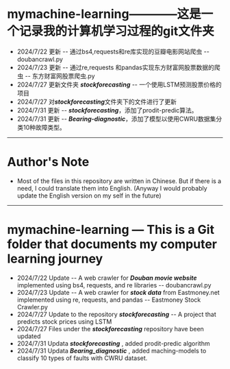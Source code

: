 # mymachine-learning————这是一个记录我的计算机学习过程的git文件夹
- 2024/7/22 更新 -- 通过bs4,requests和re库实现的豆瓣电影网站爬虫 -- doubancrawl.py
- 2024/7/23 更新 -- 通过re,requests 和pandas实现东方财富网股票数据的爬虫 -- 东方财富网股票爬虫.py
- 2024/7/27 更新文件夹 ***stockforecasting*** -- 一个使用LSTM预测股票价格的项目
- 2024/7/27 对***stockforecasting***文件夹下的文件进行了更新
- 2024/7/31 更新 -- ***stockforecasting***，添加了prodit-predic算法。
- 2024/7/31 更新 -- ***Bearing-diagnostic***，添加了模型以使用CWRU数据集分类10种故障类型。
---
# Author's Note
- Most of the files in this repository are written in Chinese. But if there is a need, I could translate them into English. (Anyway I would probably update the English version on my self in the future)

---
# mymachine-learning — This is a Git folder that documents my computer learning journey
- 2024/7/22 Update -- A web crawler for ***Douban movie website*** implemented using bs4, requests, and re libraries -- doubancrawl.py
- 2024/7/23 Update -- A web crawler for ***stock data*** from Eastmoney.net implemented using re, requests, and pandas -- Eastmoney Stock Crawler.py
- 2024/7/27 Update to the repository ***stockforecasting*** -- A project that predicts stock prices using LSTM
- 2024/7/27 Files under the ***stockforecasting*** repository have been updated
- 2024/7/31 Updata ***stockforecasting*** , added prodit-predic algorithm
- 2024/7/31 Updata ***Bearing_diagnostic*** , added maching-models to classify 10 types of faults with CWRU dataset.
